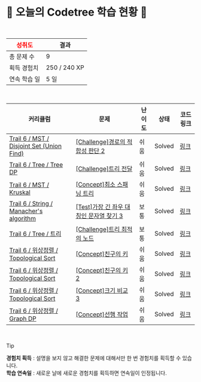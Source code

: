 # 🌲 오늘의 Codetree 학습 현황 🌲

<br />

| <span style="color:red;display:block;text-align:center;"> **성취도**</span> | 결과 |
|---|---|
| 총 문제 수 | 9 |
| 획득 경험치 | 250 / 240 XP |
| 연속 학습 일 | 5 일 |

<br />

|커리큘럼|문제|난이도|상태|코드 링크|
|---|---|---|---|---|
|[Trail 6 / MST / Disjoint Set (Union Find)](https://www.codetree.ai/trail-info/intermediate-high/)|[[Challenge]경로의 적합성 판단 2](https://www.codetree.ai/trails/complete/curated-cards/challenge-determining-the-suitability-of-the-route-2/)|쉬움|Solved|[링크](https://github.com/SinGonKim/Problem-solving/blob/main/251101/%EA%B2%BD%EB%A1%9C%EC%9D%98%20%EC%A0%81%ED%95%A9%EC%84%B1%20%ED%8C%90%EB%8B%A8%202/determining-the-suitability-of-the-route-2.py)|
|[Trail 6 / Tree / Tree DP](https://www.codetree.ai/trail-info/intermediate-high/)|[[Challenge]트리 전달](https://www.codetree.ai/trails/complete/curated-cards/challenge-tree-forwarding/)|쉬움|Solved|[링크](https://github.com/SinGonKim/Problem-solving/blob/main/251101/%ED%8A%B8%EB%A6%AC%20%EC%A0%84%EB%8B%AC/tree-forwarding.py)|
|[Trail 6 / MST / Kruskal](https://www.codetree.ai/trail-info/intermediate-high/)|[[Concept]최소 스패닝 트리](https://www.codetree.ai/trails/complete/curated-cards/intro-minimum-spanning-tree/)|쉬움|Solved|[링크](https://github.com/SinGonKim/Problem-solving/blob/main/251101/%EC%B5%9C%EC%86%8C%20%EC%8A%A4%ED%8C%A8%EB%8B%9D%20%ED%8A%B8%EB%A6%AC/minimum-spanning-tree.py)|
|[Trail 6 / String / Manacher's algorithm](https://www.codetree.ai/trail-info/intermediate-high/)|[[Test]가장 긴 좌우 대칭인 문자열 찾기 3](https://www.codetree.ai/trails/complete/curated-cards/test-longest-palindrome-3/)|보통|Solved|[링크](https://github.com/SinGonKim/Problem-solving/blob/main/251101/%EA%B0%80%EC%9E%A5%20%EA%B8%B4%20%EC%A2%8C%EC%9A%B0%20%EB%8C%80%EC%B9%AD%EC%9D%B8%20%EB%AC%B8%EC%9E%90%EC%97%B4%20%EC%B0%BE%EA%B8%B0%203/longest-palindrome-3.py)|
|[Trail 6 / Tree / 트리](https://www.codetree.ai/trail-info/intermediate-high/)|[[Challenge]트리 최적의 노드](https://www.codetree.ai/trails/complete/curated-cards/challenge-tree-optimal-node/)|보통|Solved|[링크](https://github.com/SinGonKim/Problem-solving/blob/main/251101/%ED%8A%B8%EB%A6%AC%20%EC%B5%9C%EC%A0%81%EC%9D%98%20%EB%85%B8%EB%93%9C/tree-optimal-node.py)|
|[Trail 6 / 위상정렬 / Topological Sort](https://www.codetree.ai/trail-info/intermediate-high/)|[[Concept]친구의 키](https://www.codetree.ai/trails/complete/curated-cards/intro-height-of-friends/)|쉬움|Solved|[링크](https://github.com/SinGonKim/Problem-solving/blob/main/251101/%EC%B9%9C%EA%B5%AC%EC%9D%98%20%ED%82%A4/height-of-friends.py)|
|[Trail 6 / 위상정렬 / Topological Sort](https://www.codetree.ai/trail-info/intermediate-high/)|[[Concept]친구의 키 2](https://www.codetree.ai/trails/complete/curated-cards/intro-height-of-friends-2/)|쉬움|Solved|[링크](https://github.com/SinGonKim/Problem-solving/blob/main/251101/%EC%B9%9C%EA%B5%AC%EC%9D%98%20%ED%82%A4%202/height-of-friends-2.py)|
|[Trail 6 / 위상정렬 / Topological Sort](https://www.codetree.ai/trail-info/intermediate-high/)|[[Concept]크기 비교 3](https://www.codetree.ai/trails/complete/curated-cards/intro-size-comparison-3/)|쉬움|Solved|[링크](https://github.com/SinGonKim/Problem-solving/blob/main/251101/%ED%81%AC%EA%B8%B0%20%EB%B9%84%EA%B5%90%203/size-comparison-3.py)|
|[Trail 6 / 위상정렬 / Graph DP](https://www.codetree.ai/trail-info/intermediate-high/)|[[Concept]선행 작업](https://www.codetree.ai/trails/complete/curated-cards/intro-predecessor/)|쉬움|Solved|[링크](https://github.com/SinGonKim/Problem-solving/blob/main/251101/%EC%84%A0%ED%96%89%20%EC%9E%91%EC%97%85/predecessor.py)|


<br />

> [!TIP]
> **경험치 획득** : 설명을 보지 않고 해결한 문제에 대해서만 한 번 경험치를 획득할 수 있습니다.  
> **학습 연속일** : 새로운 날에 새로운 경험치를 획득하면 연속일이 인정됩니다.

